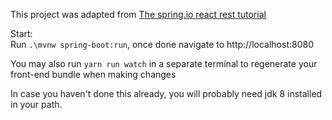This project was adapted from [The spring.io react rest tutorial](https://github.com/spring-guides/tut-react-and-spring-data-rest/tree/master/basic)

Start:  
Run `.\mvnw spring-boot:run`, once done navigate to http://localhost:8080

You may also run `yarn run watch` in a separate terminal to regenerate your front-end bundle when making changes

In case you haven't done this already, you will probably need jdk 8 installed in your path.
